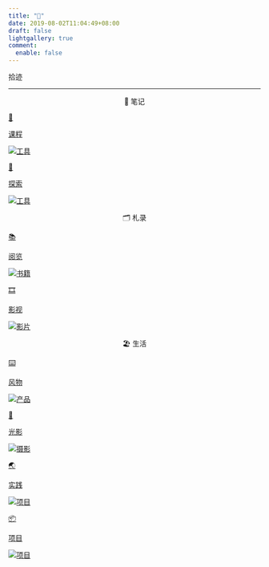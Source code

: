 ```yaml
---
title: "🧭"
date: 2019-08-02T11:04:49+08:00
draft: false
lightgallery: true
comment:
  enable: false
---
```


<div class="nav-tab">
  <p class="now">拾迹</p>
</div>

---

<center><p class="tabtag">📔 笔记</p></center>

<div class="subpage-box">
  <div class="subpage-box-cover-2-left">
    <a href="../cage/course" data-pjax-state="">
      <p class="image-hyper">🏫</p>
      <p class="image-caption">课程</p>
      <img alt="工具" data-src="" src="https://z1.ax1x.com/2023/10/23/piAW5eH.png" data-loaded="true">
    </a>
  </div>
  <div class="subpage-box-cover-2">
    <a href="../cage/tool" data-pjax-state="">
      <p class="image-hyper">🔦</p>
      <p class="image-caption">探索</p>
      <img alt="工具" data-src="" src="https://z1.ax1x.com/2023/10/23/piAtBlV.png" data-loaded="true">
    </a>
  </div>
</div>

<center><p class="tabtag">🗂️ 札录</p></center>

<div class="subpage-box">
  <div class="subpage-box-cover-2-left">
    <a href="../cage/books" data-pjax-state="">
      <p class="image-hyper">📚</p>
      <p class="image-caption">阅览</p>
      <img alt="书籍" data-src="" src="https://z1.ax1x.com/2023/10/24/piEyqgg.png" data-loaded="true">
    </a>
  </div>
  <div class="subpage-box-cover-2">
    <a href="../cage/movies" data-pjax-state="">
      <p class="image-hyper">🎞️</p>
      <p class="image-caption">影视</p>
      <img alt="影片" data-src="" src="https://z1.ax1x.com/2023/10/23/piA8oI1.png" data-loaded="true">
    </a>
  </div>
</div>

<center><p class="tabtag">🏖 生活</p></center>

<div class="subpage-box">
  <div class="subpage-box-cover-2-left">
    <a href="../cage/goods" data-pjax-state="">
      <p class="image-hyper">⌨️</p>
      <p class="image-caption">风物</p>
      <img alt="产品" data-src="" src="https://z1.ax1x.com/2023/10/30/pimsIXD.jpg" data-loaded="true">
    </a>
  </div>
  <div class="subpage-box-cover-2">
    <a href="../cage/photo" data-pjax-state="">
      <p class="image-hyper">📸</p>
      <p class="image-caption">光影</p>
      <img alt="摄影" data-src="" src="https://z1.ax1x.com/2023/10/23/piAW5eH.png" data-loaded="true">
    </a>
  </div>
</div>
<div class="subpage-box">
  <div class="subpage-box-cover-2">
    <a href="../cage/activity" data-pjax-state="">
      <p class="image-hyper">🌏</p>
      <p class="image-caption">实践</p>
      <img alt="项目" data-src="" src="https://z1.ax1x.com/2023/11/05/piQYui6.jpg" data-loaded="true">
    </a>
  </div>
  <div class="subpage-box-cover-2-left">
    <a href="../cage/project" data-pjax-state="">
      <p class="image-hyper">📦</p>
      <p class="image-caption">项目</p>
      <img alt="项目" data-src="" src="https://z1.ax1x.com/2023/10/24/piEsjk6.png" data-loaded="true">
    </a>
  </div>
</div>
